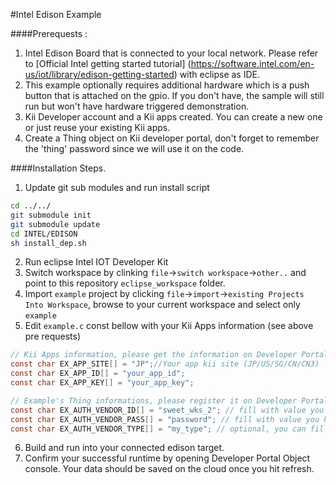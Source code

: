 #Intel Edison Example

####Prerequests :
1. Intel Edison Board that is connected to your local network. Please refer to [Official Intel getting started tutorial] (https://software.intel.com/en-us/iot/library/edison-getting-started) with eclipse as IDE.
2. This example optionally requires additional hardware which is a push button that is attached on the gpio. If you don't have, the sample will still run but won't have hardware triggered demonstration. 
3. Kii Developer account and a Kii apps created. You can create a new one or just reuse your existing Kii apps.
4. Create a Thing object on Kii developer portal, don't forget to remember the 'thing' password since we will use it on the code.


####Installation Steps.
1. Update git sub modules and run install script

 ```bash
 cd ../../
 git submodule init
 git submodule update
 cd INTEL/EDISON
 sh install_dep.sh
 ```
2. Run eclipse Intel IOT Developer Kit
3. Switch workspace by clinking `file`->`switch workspace`->`other..` and point to this repository `eclipse_workspace` folder.
4. Import `example` project by clicking `file`->`import`->`existing Projects Into Workspace`, browse to your current workspace and select only `example`
5. Edit `example.c` const bellow with your Kii Apps information (see above pre requests) 

 ```c
// Kii Apps information, please get the information on Developer Portal
const char EX_APP_SITE[] = "JP";//Your app kii site (JP/US/SG/CN/CN3)
const char EX_APP_ID[] = "your_app_id";
const char EX_APP_KEY[] = "your_app_key";

// Example's Thing informations, please register it on Developer Portal
const char EX_AUTH_VENDOR_ID[] = "sweet_wks_2"; // fill with value you have created on pre request step 4
const char EX_AUTH_VENDOR_PASS[] = "password"; // fill with value you have created on pre request step 4
const char EX_AUTH_VENDOR_TYPE[] = "my_type"; // optional, you can fill any string
 ```
6. Build and run into your connected edison target.
7. Confirm your successful runtime by opening Developer Portal Object console. Your data should be saved on the cloud once you hit refresh.


